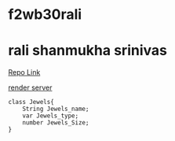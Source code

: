 # f2wb30rali
# rali shanmukha srinivas

[Repo Link](https://github.com/ralishanmukhasrinivas/f2wa30rali.git)

[render server](https://f2db30rali.onrender.com)

```
class Jewels{
    String Jewels_name;
    var Jewels_type;
    number Jewels_Size;
}